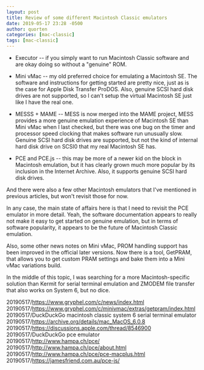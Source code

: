 ```yaml
---
layout: post
title: Review of some different Macintosh Classic emulators
date: 2019-05-17 23:28 -0500
author: quorten
categories: [mac-classic]
tags: [mac-classic]
---
```


* Executor -- if you simply want to run Macintosh Classic software and
  are okay doing so without a "genuine" ROM.

* Mini vMac -- my old preferred choice for emulating a Macintosh SE.
  The software and instructions for getting started are pretty nice,
  just as is the case for Apple Disk Transfer ProDOS.  Also, genuine
  SCSI hard disk drives are not supported, so I can't setup the
  virtual Macintosh SE just like I have the real one.

* MESSS + MAME -- MESS is now merged into the MAME project, MESS
  provides a more genuine emulation experience of Macintosh SE than
  Mini vMac when I last checked, but there was one bug on the timer
  and processor speed clocking that makes software run unusually slow.
  Genuine SCSI hard disk drives are supported, but not the kind of
  internal hard disk drive on SCSI0 that my real Macintosh SE has.

* PCE and PCE.js -- this may be more of a newer kid on the block in
  Macintosh emulation, but it has clearly grown much more popular by
  its inclusion in the Internet Archive.  Also, it supports genuine
  SCSI hard disk drives.

And there were also a few other Macintosh emulators that I've
mentioned in previous articles, but won't revisit those for now.

<!-- more -->

In any case, the main state of affairs here is that I need to revisit
the PCE emulator in more detail.  Yeah, the software documentation
appears to really not make it easy to get started on genuine
emulation, but in terms of software popularity, it appears to be the
future of Macintosh Classic emulation.

Also, some other news notes on Mini vMac, PROM handling support has
been improved in the official later versions.  Now there is a tool,
GetPRAM, that allows you to get custom PRAM settings and bake them
into a Mini vMac variations build.

In the middle of this topic, I was searching for a more
Macintosh-specific solution than Kermit for serial terminal emulation
and ZMODEM file transfer that also works on System 6, but no dice.

20190517/https://www.gryphel.com/c/news/index.html  
20190517/https://www.gryphel.com/c/minivmac/extras/getpram/index.html  
20190517/DuckDuckGo macintosh classic system 6 serial terminal emulator  
20190517/https://archive.org/details/mac_MacOS_6.0.8  
20190517/https://discussions.apple.com/thread/8546900  
20190517/DuckDuckGo pce emulator  
20190517/http://www.hampa.ch/pce/  
20190517/http://www.hampa.ch/pce/about.html  
20190517/http://www.hampa.ch/pce/pce-macplus.html  
20190517/https://jamesfriend.com.au/pce-js/
